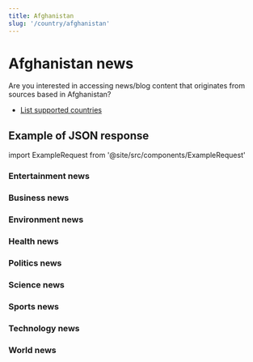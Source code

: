 ```yaml
---
title: Afghanistan
slug: '/country/afghanistan'
---
```


# Afghanistan news

Are you interested in accessing news/blog content that originates from sources based in Afghanistan?

- [List supported countries](/get-articles/countries)

## Example of JSON response

import ExampleRequest from '@site/src/components/ExampleRequest'

### Entertainment news
<ExampleRequest url="https://apitube.io/v1/news/articles?limit=2&category=news/Business&language=af"></ExampleRequest>

### Business news
<ExampleRequest url="https://apitube.io/v1/news/articles?limit=2&category=news/Business&language=af"></ExampleRequest>

### Environment news
<ExampleRequest url="https://apitube.io/v1/news/articles?limit=2&category=news/Environment&language=af"></ExampleRequest>

### Health news
<ExampleRequest url="https://apitube.io/v1/news/articles?limit=2&category=news/Health&language=af"></ExampleRequest>

### Politics news
<ExampleRequest url="https://apitube.io/v1/news/articles?limit=2&category=news/Politics&language=af"></ExampleRequest>

### Science news
<ExampleRequest url="https://apitube.io/v1/news/articles?limit=2&category=news/Science&language=af"></ExampleRequest>

### Sports news
<ExampleRequest url="https://apitube.io/v1/news/articles?limit=2&category=news/Sports&language=af"></ExampleRequest>

### Technology news
<ExampleRequest url="https://apitube.io/v1/news/articles?limit=2&category=news/Technology&language=af"></ExampleRequest>

### World news
<ExampleRequest url="https://apitube.io/v1/news/articles?limit=2&category=news/World&language=af"></ExampleRequest>
